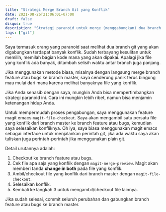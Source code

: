 ```yaml
---
title: "Strategi Merge Branch Git yang Konflik"
date: 2021-08-26T21:06:01+07:00
draft: false
disqus: true
description: "Strategi paranoid untuk merge (menggabungkan) dua branch git yang konflik."
tags: ["git"]
---
```


Saya termasuk orang yang paranoid saat melihat dua branch git yang akan digabungkan terdapat banyak konflik. Sudah terbayang kesulitan untuk memilih, memilah bagian kode mana yang akan dipakai. Apalagi jika file yang konflik ada banyak, ditambah selisih waktu antar branch juga panjang.

Jika menggunakan metode biasa, misalnya dengan langsung merge branch feature atau bugs ke branch master, saya cenderung panik terus bingung mau mulai dari mana karena melihat banyaknya file yang konflik.

Jika Anda senasib dengan saya, mungkin Anda bisa mempertimbangkan strategi paranoid ini. Cara ini mungkin lebih ribet, namun bisa menjamin ketenangan hidup Anda.

Untuk mempermudah proses pengabungan, saya menggunakan feature magit emacs `magit-file-checkout`. Saya akan mengambil satu persatu file yang konflik dari branch master ke branch feature atau bugs, kemudian saya selesaikan konfliknya. Oh iya, saya biasa menggunakan magit emacs sebagai interface untuk menjalankan perintah git, jika ada waktu saya akan tuliskan juga perintah-perintah jika menggunakan plain git.

Detail urutannya adalah:

1. Checkout ke branch feature atau bugs.
2. Cek file apa saja yang konflik dengan `magit-merge-preview`. Magit akan memberi tanda **change in both** pada file yang konflik.
3. Ambil/checkout file yang konflik dari branch master dengan `magit-file-checkout`.
3. Selesaikan konflik.
4. Kembali ke langkah 3 untuk mengambil/checkout file lainnya.

Jika sudah selesai, commit seluruh perubahan dan gabungkan branch feature atau bugs ke branch master.